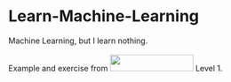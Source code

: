 # Learn-Machine-Learning

Machine Learning, but I learn nothing.</br></br>
Example and exercise from 
<img src="https://superai.me/wp-content/uploads/2021/08/Super-AI-Engineer-2_Name-01-PNG.png" width="150" height="30"/>
Level 1.
